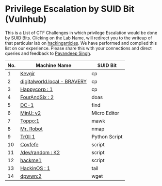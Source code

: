 # Privilege Escalation by SUID Bit (Vulnhub)

This is a List of CTF Challenges in which privilege Escalation would be done by SUID Bits. Clicking on the Lab Name, will redirect you to the writeup of that particular lab on [hackingarticles](https://www.hackingarticles.in). We have performed and compiled this list on our experience. Please share this with your connections and direct queries and feedback to [Pavandeep Singh](https://www.linkedin.com/in/pavan2318).

|No.| Machine Name                 |SUID Bit|
|-------|------------------------------|-------|
|1|[Kevgir](https://www.hackingarticles.in/hack-kevgir-vm-ctf-challenge/)|cp|
|2|[digitalworld.local - BRAVERY](https://www.hackingarticles.in/digitalworld-local-bravery-vulnhub-walkthrough/)|cp|
|3|[Happycorp : 1](https://www.hackingarticles.in/happycorp1-vulnhub-walkthrough/)|cp|
|4|[FourAndSix : 2](https://www.hackingarticles.in/fourandsix-2-vulnhub-walkthrough/)|doas|
|5|[DC-1](https://www.hackingarticles.in/dc-1-vulnhub-walkthrough/)|find|
|6|[MinU: v2](https://www.hackingarticles.in/minu-v2-vulnhub-walkthrough/)|Micro Editor|
|7|[Toppo:1](https://www.hackingarticles.in/hack-the-toppo1-vm-ctf-challenges/)|mawk|
|8|[Mr. Robot](https://www.hackingarticles.in/hack-mr-robot-vm-ctf-challenge/)|nmap|
|9|[Tr0ll 1](https://www.hackingarticles.in/hack-the-troll-1-vm-boot-to-root/)|Python Script|
|10|[Covfefe](https://www.hackingarticles.in/hack-covfefe-vm-ctf-challenge/)|script|
|11|[/dev/random : K2](https://www.hackingarticles.in/hack-the-dev-random-k2-vm-boot2root-challenge/)|script|
|12|[hackme1](https://www.hackingarticles.in/hackme-1-vulnhub-walkthrough/)|script|
|13|[HackinOS : 1](https://www.hackingarticles.in/hackinos1-vulnhub-lab-walkthrough/)|tail|
|14|[dpwwn:2](https://www.hackingarticles.in/dpwwn2-vulnhub-walkthrough/)|wget|
